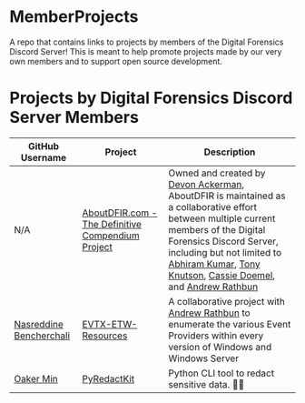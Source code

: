 # MemberProjects
A repo that contains links to projects by members of the Digital Forensics Discord Server! This is meant to help promote projects made by our very own members and to support open source development. 

# Projects by Digital Forensics Discord Server Members

| GitHub Username | Project | Description |
|---|---|---|
| N/A | [AboutDFIR.com - The Definitive Compendium Project](https://www.aboutdfir.com) | Owned and created by [Devon Ackerman](https://twitter.com/aboutdfir), AboutDFIR is maintained as a collaborative effort between multiple current members of the Digital Forensics Discord Server, including but not limited to [Abhiram Kumar](https://twitter.com/_abhiramkumar), [Tony Knutson](https://twitter.com/bigt252002), [Cassie Doemel](https://twitter.com/DFIRDetective), and [Andrew Rathbun](https://twitter.com/bunsofwrath12) |
| [Nasreddine Bencherchali](https://github.com/nasbench) | [EVTX-ETW-Resources](https://github.com/nasbench/EVTX-ETW-Resources) | A collaborative project with [Andrew Rathbun](https://github.com/AndrewRathbun) to enumerate the various Event Providers within every version of Windows and Windows Server |
| [Oaker Min](https://github.com/brootware) | [PyRedactKit](https://github.com/brootware/PyRedactKit) | Python CLI tool to redact sensitive data. 🔐📝 |
